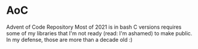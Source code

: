 # AoC
Advent of Code Repository
Most of 2021 is in bash
C versions requires some of my libraries that I'm not ready (read: I'm ashamed) to make public. In my defense, those are more than a decade old :)
